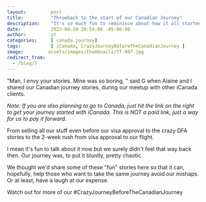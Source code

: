 ```yaml
---
layout:         post
title:          "Throwback to the start of our Canadian Journey"
description:    "It's so much fun to reminisce about how it all started but, trust us, it was not as fun back then. 😳😳😳"
date:           2023-04-20 18:54:00 -05:00:00 
author:         yt
categories:     [ canada journey]
tags:           [ iCanada, CrazyJourneyBeforeTheCanadianJourney ]
image:         assets/images/thumbnails/YT-007.jpg
redirect_from:
  - /blog/7
---
```



"Man, I envy your stories. Mine was so boring, " said G when Alaine and I shared our Canadian journey stories, during our meetup with other iCanada clients.

*Note: If you are also planning to go to Canada, just hit the link on the right to get your journey started with iCanada. This is NOT a paid link, just a way for us to pay it forward.*

From selling all our stuff even before our visa approval to the crazy DFA stories to the 2-week rush from visa approval to our flight.

I mean it's fun to talk about it now but we surely didn't feel that way back then. Our journey was, to put it bluntly, pretty chaotic. 

We thought we'd share some of these "fun" stories here so that it can, hopefully, help those who want to take the same journey avoid our mishaps. Or at least, have a laugh at our expense. 

Watch out for more of our #CrazyJourneyBeforeTheCanadianJourney 
